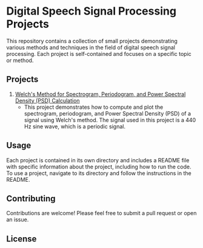 # Digital Speech Signal Processing Projects

This repository contains a collection of small projects demonstrating various methods and techniques in the field of digital speech signal processing. Each project is self-contained and focuses on a specific topic or method.

## Projects

1. [Welch's Method for Spectrogram, Periodogram, and Power Spectral Density (PSD) Calculation](./README_Welch_RealSignal.md)
    - This project demonstrates how to compute and plot the spectrogram, periodogram, and Power Spectral Density (PSD) of a signal using Welch's method. The signal used in this project is a 440 Hz sine wave, which is a periodic signal.

<!-- Add more projects as needed -->

## Usage

Each project is contained in its own directory and includes a README file with specific information about the project, including how to run the code. To use a project, navigate to its directory and follow the instructions in the README.

## Contributing

Contributions are welcome! Please feel free to submit a pull request or open an issue.

## License

<!-- If applicable, add license information here. -->
